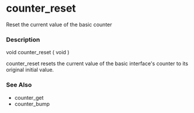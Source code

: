 counter\_reset
==============

Reset the current value of the basic counter

### Description

<span class="type">void</span> <span
class="methodname">counter\_reset</span> ( <span
class="methodparam">void</span> )

<span class="function">counter\_reset</span> resets the current value of
the basic interface's counter to its original initial value.

### See Also

-   <span class="function">counter\_get</span>
-   <span class="function">counter\_bump</span>

